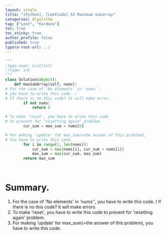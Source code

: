```yaml
---
layout: single
title: "[Python], [LeetCode] 53 Maximum Subarray"
categories: Algorithm
tag: ["Leet", "Kardane"]
toc: true
toc_sticky: true
author_profile: false
published: true
typora-root-url: ../
---
```


```python
"""
:type nums: List[int]
:rtype: int
"""
class Solution(object):
    def maxSubArray(self, nums):
# For the case of 'No elements' in 'nums'',
# you have to write this code..!
# If there is no this code? It will make error.
        if not nums: 
            return 0

# To make 'reset', you have to write this code
# to prevent for 'resetting again' problem.
        cur_sum = max_sum = nums[0]

# For making 'update' for max_sum(=the answer of this problem),
# You have to write this code.
        for i in range(1, len(nums)):
            cur_sum = max(nums[i], cur_sum + nums[i])
            max_sum = max(cur_sum, max_sum)
        return max_sum

        
```

# Summary. 

1. For the case of 'No elements' in 'nums'', you have to write this code..! If there is no this code? It will make errors.  
2. To make 'reset', you have to write this code to prevent for 'resetting again' problem.  
3. For making 'update' for max_sum(=the answer of this problem), you have to write this code.  